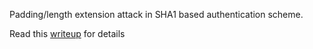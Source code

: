 Padding/length extension attack in SHA1 based authentication scheme.

Read this [writeup](http://www.vnsecurity.net/ctf%20-%20clgt%20crew/2010/03/16/codegate_challenge15_sha1_padding_attack.html) for details 
